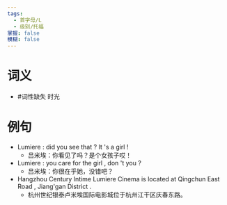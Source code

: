 ```yaml
---
tags:
  - 首字母/L
  - 级别/托福
掌握: false
模糊: false
---
```

# 词义
- #词性缺失 时光
# 例句
- Lumiere : did you see that ? It 's a girl !
	- 吕米埃：你看见了吗？是个女孩子哎！
- Lumiere : you care for the girl , don 't you ?
	- 吕米埃：你很在乎她，没错吧？
- Hangzhou Century Intime Lumiere Cinema is located at Qingchun East Road , Jiang'gan District .
	- 杭州世纪银泰卢米埃国际电影城位于杭州江干区庆春东路。
